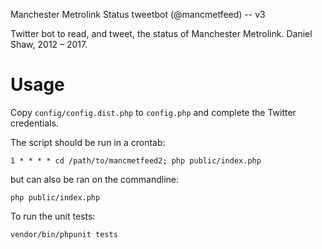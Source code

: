 Manchester Metrolink Status tweetbot (@mancmetfeed) -- v3

Twitter bot to read, and tweet, the status of Manchester Metrolink.
Daniel Shaw, 2012 – 2017.

Usage
===

Copy `config/config.dist.php` to `config.php` and complete the Twitter credentials.

The script should be run in a crontab:

```
1 * * * * cd /path/to/mancmetfeed2; php public/index.php
```

but can also be ran on the commandline:

```
php public/index.php
```


To run the unit tests:

```
vendor/bin/phpunit tests
```